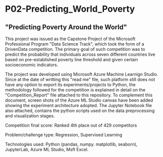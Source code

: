 # P02-Predicting_World_Poverty
## "Predicting Poverty Around the World"

This project was issued as the Capstone Project of the Microsoft Professional Program "Data Science Track", which took the form of a DrivenData competition. The primary goal of such competition was to predict the probability that individuals across seven different countries live based on pre-established poverty line threshold and given certain socioeconomic indicators.

The project was developed using Microsoft Azure Machine Learnign Studio. Since at the date of writting this "read me" file, such platform still does not have any option to export its experiments/projects to Python, the methodology followed for the competition is explained in detail on the "Competition_Report" file attached to this repository. To complement this document, screen shots of the Azure ML Studio canvas have been added showing the experiment architecture adopted. The Jupyter Notebook file also attached, contains the python scripts used on the data preprocessing and visualization stages.

Competition final score: Ranked 4th place out of 429 competitors

Problem/challenge type: Regression, Supervised Learning

Technologies used: Python (pandas, numpy. matplotlib, seaborn), JupyterLab, Azure ML Studio, Msft Excel.


